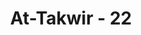 ---
title: "At-Takwir - 22"
no: 22
arabic_no: ٢٢
ayah: وَمَا صَاحِبُكُمْ بِمَجْنُوْنٍۚ
translation: "Dan temanmu (Muhammad) itu bukanlah orang gila. "
tafsir: "Dalam ayat ini, Allah menyifati Nabi Muhammad dengan mengatakan bahwa Muhammad itu bukanlah orang gila, sebagaimana yang dituduhkan oleh orang-orang kafir Mekah.\n\nKalimat \"temanmu\" dalam ayat ini merupakan alasan untuk menerangkan kedustaan mereka. Sebab, setiap orang akan mengenal tabiat temannya yang sehari-hari bergaul dengannya. Orang-orang Quraisy itu selalu bergaul dengan Nabi Muhammad semenjak beliau masih kecil dan mengetahui kejujuran beliau. Oleh karena itu, mereka memberikan julukan kehormatan kepadanya dengan kata-kata \"al-Amin\" sebelum beliau menjadi nabi.\n\nBeliau tidak pernah berdusta, menyalahi janji, atau berkhianat, sehingga apa-apa yang dituduhkan kepada Nabi Muhammad itu tentang sifat gila, tukang sihir, atau pendusta adalah bohong semata."
---